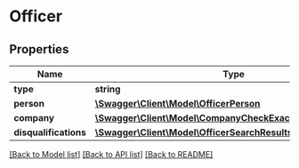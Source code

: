 # Officer

## Properties
Name | Type | Description | Notes
------------ | ------------- | ------------- | -------------
**type** | **string** |  | 
**person** | [**\Swagger\Client\Model\OfficerPerson**](OfficerPerson.md) |  | 
**company** | [**\Swagger\Client\Model\CompanyCheckExactMatchCompany**](CompanyCheckExactMatchCompany.md) |  | 
**disqualifications** | [**\Swagger\Client\Model\OfficerSearchResultsDisqualifications[]**](OfficerSearchResultsDisqualifications.md) |  | 

[[Back to Model list]](../README.md#documentation-for-models) [[Back to API list]](../README.md#documentation-for-api-endpoints) [[Back to README]](../README.md)


